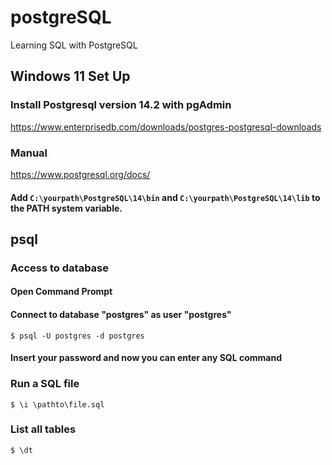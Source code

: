 # postgreSQL
Learning SQL with PostgreSQL

## Windows 11 Set Up

### Install Postgresql version 14.2 with pgAdmin
https://www.enterprisedb.com/downloads/postgres-postgresql-downloads 
### Manual
https://www.postgresql.org/docs/ 

#### Add `C:\yourpath\PostgreSQL\14\bin` and `C:\yourpath\PostgreSQL\14\lib` to the PATH system variable.

## psql
### Access to database
#### Open Command Prompt
#### Connect to database "postgres" as user "postgres"
```
$ psql -U postgres -d postgres
```
#### Insert your password and now you can enter any SQL command


### Run a SQL file
```
$ \i \pathto\file.sql
```

### List all tables
```
$ \dt
```
